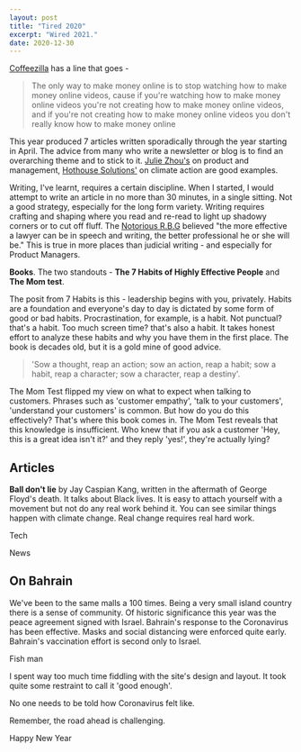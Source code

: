 ```yaml
---
layout: post
title: "Tired 2020"
excerpt: "Wired 2021."
date: 2020-12-30
---
```


[Coffeezilla](https://youtu.be/CWMAOzH20mY) has a line that goes -

> The only way to make money online is to stop watching how to make money online videos, cause if you're watching how to make money online videos you're not creating how to make money online videos, and if you're not creating how to make money online videos you don't really know how to make money online


This year produced 7 articles written sporadically through the year starting in April. The advice from many who write a newsletter or blog is to find an overarching theme and to stick to it. [Julie Zhou's](https://medium.com/the-year-of-the-looking-glass/how-to-be-strategic-f6630a44f86b) on product and management, [Hothouse Solutions'](https://hothouse.substack.com/p/the-future-of-food-is-in-your-own) on climate action are good examples. 

Writing, I've learnt, requires a certain discipline. When I started, I would attempt to write an article in no more than 30 minutes, in a single sitting. Not a good strategy, especially for the long form variety. Writing requires crafting and shaping where you read and re-read to light up shadowy corners or to cut off fluff. The [Notorious R.B.G](https://nysba.org/the-notorious-r-b-g-lessons-on-le-gal-writing-from-the-legendary-ruth-bader-ginsburg/) believed "the more effective a lawyer can be in speech and writing, the better professional he or she will be." This is true in more places than judicial writing - and especially for Product Managers. 

**Books**. The two standouts - **The 7 Habits of Highly Effective People** and **The Mom test**. 

The posit from 7 Habits is this - leadership begins with you, privately. Habits are a foundation and everyone's day to day is dictated by some form of good or bad habits. Procrastination, for example, is a habit. Not punctual? that's a habit. Too much screen time? that's also a habit. It takes honest effort to analyze these habits and why you have them in the first place. The book is decades old, but it is a gold mine of good advice. 

> 'Sow a thought, reap an action; sow an action, reap a habit; sow a habit, reap a character; sow a character, reap a destiny'. 

The Mom Test flipped my view on what to expect when talking to customers. Phrases such as 'customer empathy', 'talk to your customers', 'understand your customers' is common. But how do you do this effectively? That's where this book comes in. The Mom Test reveals that this knowledge is insufficient. Who knew that if you ask a customer 'Hey, this is a great idea isn't it?' and they reply 'yes!', they're actually lying?


## Articles 

**Ball don't lie** by Jay Caspian Kang, written in the aftermath of George Floyd's death. It talks about Black lives. It is easy to attach yourself with a movement but not do any real work behind it. You can see similar things happen with climate change. Real change requires real hard work.

Tech

News

## On Bahrain

We've been to the same malls a 100 times. Being a very small island country there is a sense of community. Of historic significance this year was the peace agreement signed with Israel. Bahrain's response to the Coronavirus has been effective. Masks and social distancing were enforced quite early. Bahrain's vaccination effort is second only to Israel.

Fish man

I spent way too much time fiddling with the site's design and layout. It took quite some restraint to call it 'good enough'.

No one needs to be told how Coronavirus felt like.

Remember, the road ahead is challenging.

Happy New Year


